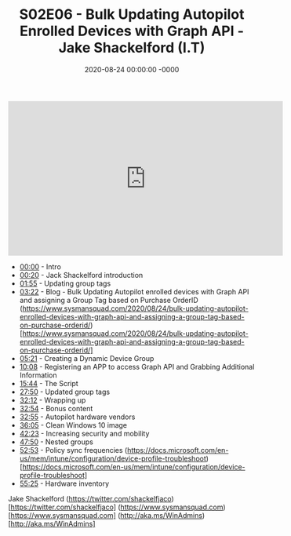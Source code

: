 ﻿---
layout: post
title: "S02E06 - Bulk Updating Autopilot Enrolled Devices with Graph API - Jake Shackelford (I.T)"
date: 2020-08-24 00:00:00 -0000
categories:
---

<iframe loading="lazy" width="560" height="315" src="https://www.youtube.com/embed/VCR-J5pvQbo" title="YouTube video player" frameborder="0" allow="accelerometer; autoplay; clipboard-write; encrypted-media; gyroscope; picture-in-picture" allowfullscreen></iframe>

* [00:00](https://www.youtube.com/watch?v=VCR-J5pvQbo&t=0s) - Intro
* [00:20](https://www.youtube.com/watch?v=VCR-J5pvQbo&t=20s) - Jack Shackelford introduction
* [01:55](https://www.youtube.com/watch?v=VCR-J5pvQbo&t=115s) - Updating group tags
* [03:22](https://www.youtube.com/watch?v=VCR-J5pvQbo&t=202s) - Blog - Bulk Updating Autopilot enrolled devices with Graph API and assigning a Group Tag based on Purchase OrderID
(https://www.sysmansquad.com/2020/08/24/bulk-updating-autopilot-enrolled-devices-with-graph-api-and-assigning-a-group-tag-based-on-purchase-orderid/) [https://www.sysmansquad.com/2020/08/24/bulk-updating-autopilot-enrolled-devices-with-graph-api-and-assigning-a-group-tag-based-on-purchase-orderid/]
* [05:21](https://www.youtube.com/watch?v=VCR-J5pvQbo&t=321s) - Creating a Dynamic Device Group
* [10:08](https://www.youtube.com/watch?v=VCR-J5pvQbo&t=608s) - Registering an APP to access Graph API and Grabbing Additional Information
* [15:44](https://www.youtube.com/watch?v=VCR-J5pvQbo&t=944s) - The Script
* [27:50](https://www.youtube.com/watch?v=VCR-J5pvQbo&t=1670s) -  Updated group tags
* [32:12](https://www.youtube.com/watch?v=VCR-J5pvQbo&t=1932s) - Wrapping up
* [32:54](https://www.youtube.com/watch?v=VCR-J5pvQbo&t=1974s) - Bonus content
* [32:55](https://www.youtube.com/watch?v=VCR-J5pvQbo&t=1975s) - Autopilot hardware vendors
* [36:05](https://www.youtube.com/watch?v=VCR-J5pvQbo&t=2165s) - Clean Windows 10 image
* [42:23](https://www.youtube.com/watch?v=VCR-J5pvQbo&t=2543s) - Increasing security and mobility
* [47:50](https://www.youtube.com/watch?v=VCR-J5pvQbo&t=2870s) - Nested groups
* [52:53](https://www.youtube.com/watch?v=VCR-J5pvQbo&t=3173s) - Policy sync frequencies
(https://docs.microsoft.com/en-us/mem/intune/configuration/device-profile-troubleshoot) [https://docs.microsoft.com/en-us/mem/intune/configuration/device-profile-troubleshoot]
* [55:25](https://www.youtube.com/watch?v=VCR-J5pvQbo&t=3325s) - Hardware inventory

Jake Shackelford
(https://twitter.com/shackelfjaco) [https://twitter.com/shackelfjaco]
(https://www.sysmansquad.com) [https://www.sysmansquad.com]
(http://aka.ms/WinAdmins) [http://aka.ms/WinAdmins]

